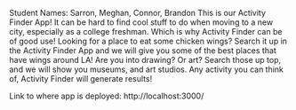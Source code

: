 Student Names: Sarron, Meghan, Connor, Brandon
This is our Activity Finder App!
It can be hard to find cool stuff to do when moving to a new city, especially as a college freshman. Which is why Activity Finder can be of good use! Looking for a place to eat some chicken wings? Search it up in the Activity Finder App and we will give you some of the best places that have wings around LA! Are you into drawing? Or art? Search those up top, and we will show you museums, and art studios. Any activity you can think of, Activity Finder will generate results!

Link to where app is deployed: http://localhost:3000/

